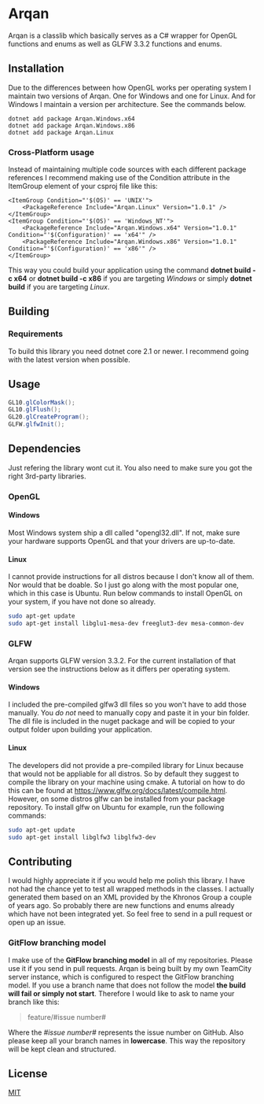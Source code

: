 # Arqan
Arqan is a classlib which basically serves as a C# wrapper for OpenGL functions and enums as well as GLFW 3.3.2 functions and enums.

## Installation
Due to the differences between how OpenGL works per operating system I maintain two versions of Arqan. One for Windows and one for Linux. And for Windows I maintain a version per architecture. See the commands below.

```
dotnet add package Arqan.Windows.x64
dotnet add package Arqan.Windows.x86
dotnet add package Arqan.Linux
```

### Cross-Platform usage
Instead of maintaining multiple code sources with each different package references I recommend making use of the Condition attribute in the ItemGroup element of your csproj file like this:

```
<ItemGroup Condition="'$(OS)' == 'UNIX'">
    <PackageReference Include="Arqan.Linux" Version="1.0.1" />
</ItemGroup>
<ItemGroup Condition="'$(OS)' == 'Windows_NT'">
    <PackageReference Include="Arqan.Windows.x64" Version="1.0.1" Condition="'$(Configuration)' == 'x64'" />
    <PackageReference Include="Arqan.Windows.x86" Version="1.0.1" Condition="'$(Configuration)' == 'x86'" />
</ItemGroup>
```

This way you could build your application using the command **dotnet build -c x64** or **dotnet build -c x86** if you are targeting _Windows_ or simply **dotnet build** if you are targeting _Linux_.

## Building

### Requirements
To build this library you need dotnet core 2.1 or newer. I recommend going with the latest version when possible.

## Usage

```C#
GL10.glColorMask();
GL10.glFlush();
GL20.glCreateProgram();
GLFW.glfwInit();
```

## Dependencies
Just refering the library wont cut it. You also need to make sure you got the right 3rd-party libraries.

### OpenGL
#### Windows
Most Windows system ship a dll called "opengl32.dll". If not, make sure your hardware supports OpenGL and that your drivers are up-to-date.

#### Linux
I cannot provide instructions for all distros because I don't know all of them. Nor would that be doable. So I just go along with the most popular one, which in this case is Ubuntu. Run below commands to
install OpenGL on your system, if you have not done so already.

```bash
sudo apt-get update
sudo apt-get install libglu1-mesa-dev freeglut3-dev mesa-common-dev
```

### GLFW
Arqan supports GLFW version 3.3.2. For the current installation of that version see the instructions below as it differs per operating system.

#### Windows
I included the pre-compiled glfw3 dll files so you won't have to add those manually. You _do not_ need to manually copy and paste it in your bin folder. The dll file is included in the nuget package and will be copied to your output folder upon building your application.

#### Linux
The developers did not provide a pre-compiled library for Linux because that would not be appliable for all distros. So by default they suggest to compile the library on your machine using cmake. A tutorial on how to do this can be found at https://www.glfw.org/docs/latest/compile.html.
However, on some distros glfw can be installed from your package repository. To install glfw on Ubuntu for example, run the following commands:

```bash
sudo apt-get update
sudo apt-get install libglfw3 libglfw3-dev
```

## Contributing
I would highly appreciate it if you would help me polish this library. I have not had the chance yet to test all wrapped methods in the classes. I actually generated
them based on an XML provided by the Khronos Group a couple of years ago. So probably there are new functions and enums already which have not been integrated yet. So feel free to send in a pull request or open up an issue.

### GitFlow branching model
I make use of the **GitFlow branching model** in all of my repositories. Please use it if you send in pull requests. Arqan is being built by my own TeamCity server instance, which is configured to respect the GitFlow branching model. If you use a branch name that does not follow the model **the build will fail or simply not start**. Therefore I would like to ask to name your branch like this:

> feature/#issue number#

Where the _#issue number#_ represents the issue number on GitHub. Also please keep all your branch names in **lowercase**. This way the repository will be kept clean and structured.

## License
[MIT](https://choosealicense.com/licenses/mit/)
